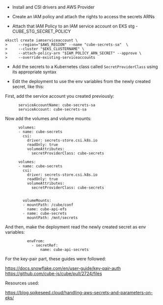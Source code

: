 - Install and CSI drivers and AWS Provider
  
- Create an IAM policy and attach the rights to access the secrets ARNs
  
- Attach that IAM Policy to an IAM service account on EKS
stg - CUBE_STG_SECRET_POLICY

```
eksctl create iamserviceaccount \
>     --region="$AWS_REGION" --name "cube-secrets-sa"  \
>     --cluster "$EKS_CLUSTERNAME" \
>     --attach-policy-arn "$IAM_POLICY_ARN_SECRET" --approve \
>     --override-existing-serviceaccounts
```

- Add the secrets to a Kubernetes class called `SecretProviderClass` using its appropriate syntax

- Edit the deployment to use the env variables from the newly created secret, like this:

First, add the service account you created previously:

```
      serviceAccountName: cube-secrets-sa
      serviceAccount: cube-secrets-sa

```

Now add the volumes and volume mounts:

```
      volumes:
      - name: cube-secrets
        csi:
          driver: secrets-store.csi.k8s.io
          readOnly: true
          volumeAttributes:
            secretProviderClass: cube-secrets
```

```
      volumes:
      - name: cube-secrets
        csi:
          driver: secrets-store.csi.k8s.io
          readOnly: true
          volumeAttributes:
            secretProviderClass: cube-secrets


        volumeMounts:
        - mountPath: /cube/conf
          name: cube-api-efs
        - name: cube-secrets
          mountPath: /mnt/secrets
```

And then, make the deployment read the newly created secret as env variables:

```
          envFrom:
            - secretRef:
                name: cube-api-secrets
```

For the key-pair part, these guides were followed:

https://docs.snowflake.com/en/user-guide/key-pair-auth
https://github.com/cube-js/cube/pull/2724/files


Resources used:

https://blog.spikeseed.cloud/handling-aws-secrets-and-parameters-on-eks/